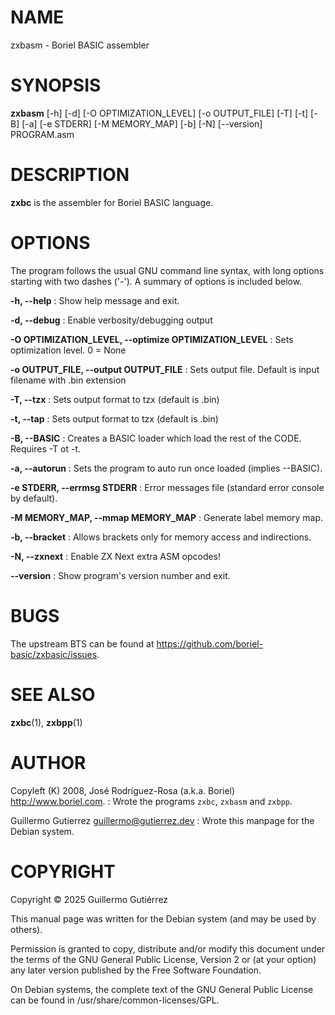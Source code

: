 # NAME

zxbasm - Boriel BASIC assembler

# SYNOPSIS

**zxbasm** [-h] [-d] [-O OPTIMIZATION_LEVEL] [-o OUTPUT_FILE] [-T] [-t]
  [-B] [-a] [-e STDERR] [-M MEMORY_MAP] [-b] [-N] [--version]
  PROGRAM.asm

# DESCRIPTION

**zxbc** is the assembler for Boriel BASIC language.

# OPTIONS

The program follows the usual GNU command line syntax, with long options
starting with two dashes ('-'). A summary of options is included below.

**-h, --help**
:   Show help message and exit.

**-d, --debug**
:   Enable verbosity/debugging output

**-O OPTIMIZATION\_LEVEL, --optimize OPTIMIZATION\_LEVEL**
:   Sets optimization level. 0 = None

**-o OUTPUT\_FILE, --output OUTPUT\_FILE**
:   Sets output file. Default is input filename with .bin extension

**-T, --tzx**
:   Sets output format to tzx (default is .bin)

**-t, --tap**
:   Sets output format to tzx (default is .bin)

**-B, --BASIC**
:   Creates a BASIC loader which load the rest of the CODE. Requires -T ot -t.

**-a, --autorun**
:   Sets the program to auto run once loaded (implies --BASIC).

**-e STDERR, --errmsg STDERR**
:   Error messages file (standard error console by default).

**-M MEMORY\_MAP, --mmap MEMORY\_MAP**
:   Generate label memory map.

**-b, --bracket**
:   Allows brackets only for memory access and indirections.

**-N, --zxnext**
:   Enable ZX Next extra ASM opcodes!

**--version**
:   Show program's version number and exit.

# BUGS

The upstream BTS can be found at https://github.com/boriel-basic/zxbasic/issues.

# SEE ALSO

**zxbc**(1), **zxbpp**(1)

# AUTHOR

Copyleft (K) 2008, José Rodríguez-Rosa (a.k.a. Boriel) http://www.boriel.com.
:   Wrote the programs `zxbc`, `zxbasm` and `zxbpp`.

Guillermo Gutierrez <guillermo@gutierrez.dev>
:   Wrote this manpage for the Debian system.

# COPYRIGHT

Copyright © 2025 Guillermo Gutiérrez

This manual page was written for the Debian system (and may be used by
others).

Permission is granted to copy, distribute and/or modify this document under
the terms of the GNU General Public License, Version 2 or (at your option)
any later version published by the Free Software Foundation.

On Debian systems, the complete text of the GNU General Public License
can be found in /usr/share/common-licenses/GPL.
